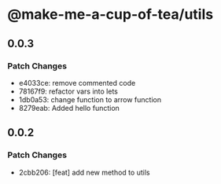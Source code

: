 # @make-me-a-cup-of-tea/utils

## 0.0.3

### Patch Changes

- e4033ce: remove commented code
- 78167f9: refactor vars into lets
- 1db0a53: change function to arrow function
- 8279eab: Added hello function

## 0.0.2

### Patch Changes

- 2cbb206: [feat] add new method to utils
